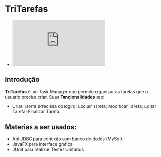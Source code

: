 # TriTarefas
*  ![TriTarefas](https://github.com/Miguel0310/TriTarefas/blob/master/TriTarefas.md)


## Introdução
**TriTarefas** é um Task Manager que permite organizar as tarefas que o usuario precise criar. Suas **Funcionalidades** sao:

* Criar Tarefa (Precissa do login); Excluir Tarefa; Modificar Tarefa; Editar Tarefa; Finalizar Tarefa.

## Materias a ser usados: 
* Api JDBC para conexão com banco de dados (MySql)
* JavaFX para interface gráfica
* JUnit para realizar Testes Unitários

